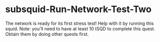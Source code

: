 # subsquid-Run-Network-Test-Two
The network is ready for its first stress test! Help with it by running this squid.  Note: you'll need to have at least 10 tSQD to complete this quest. Obtain them by doing other quests first.
